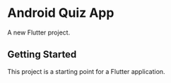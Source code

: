 # Android Quiz App

A new Flutter project.

## Getting Started

This project is a starting point for a Flutter application.
